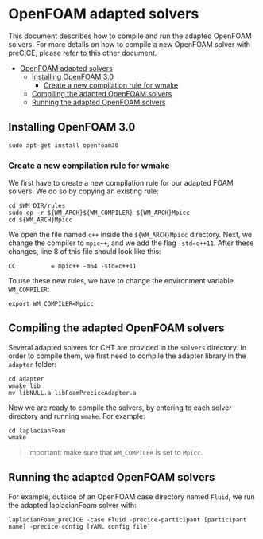 # OpenFOAM adapted solvers #

This document describes how to compile and run the adapted OpenFOAM solvers.  For more details on how to compile a new OpenFOAM solver with preCICE, please refer to this other document.



<!-- toc orderedList:0 -->

- [OpenFOAM adapted solvers](#openfoam-adapted-solvers)
	- [Installing OpenFOAM 3.0](#installing-openfoam-30)
		- [Create a new compilation rule for wmake](#create-a-new-compilation-rule-for-wmake)
	- [Compiling the adapted OpenFOAM solvers](#compiling-the-adapted-openfoam-solvers)
	- [Running the adapted OpenFOAM solvers](#running-the-adapted-openfoam-solvers)

<!-- tocstop -->



## Installing OpenFOAM 3.0
    sudo apt-get install openfoam30

### Create a new compilation rule for wmake

We first have to create a new compilation rule for our adapted FOAM solvers.  We do so by copying an existing rule:

    cd $WM_DIR/rules
    sudo cp -r ${WM_ARCH}${WM_COMPILER} ${WM_ARCH}Mpicc
    cd ${WM_ARCH}Mpicc

We open the file named `c++` inside the `${WM_ARCH}Mpicc` directory.  Next, we change the compiler to `mpic++`, and we add the flag `-std=c++11`.  After these changes, line 8 of this file should look like this:

    CC          = mpic++ -m64 -std=c++11

To use these new rules, we have to change the environment variable `WM_COMPILER`:

    export WM_COMPILER=Mpicc

## Compiling the adapted OpenFOAM solvers
Several adapted solvers for CHT are provided in the `solvers` directory.  In order to compile them, we first need to compile the adapter library in the `adapter` folder:

    cd adapter
    wmake lib
    mv libNULL.a libFoamPreciceAdapter.a
Now we are ready to compile the solvers, by entering to each solver directory and running `wmake`.  For example:

    cd laplacianFoam
    wmake

> Important: make sure that `WM_COMPILER` is set to `Mpicc`.

## Running the adapted OpenFOAM solvers

For example, outside of an OpenFOAM case directory named `Fluid`, we run the adapted laplacianFoam solver with:

    laplacianFoam_preCICE -case Fluid -precice-participant [participant name] -precice-config [YAML config file]

